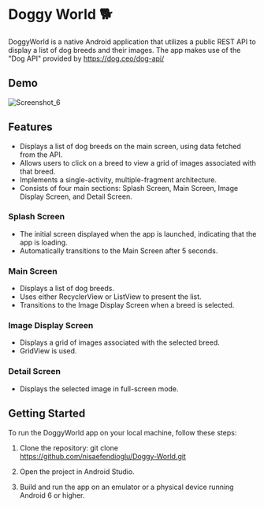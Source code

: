 # Doggy World 🐕

DoggyWorld is a native Android application that utilizes a public REST API to display a list of dog breeds and their images. The app makes use of the "Dog API" provided by https://dog.ceo/dog-api/

## Demo
![Screenshot_6](https://github.com/nisaefendioglu/Doggy-World/assets/48391281/a86ff972-d7ec-434c-a417-bc9b4ce4d71b)

## Features

- Displays a list of dog breeds on the main screen, using data fetched from the API.
- Allows users to click on a breed to view a grid of images associated with that breed.
- Implements a single-activity, multiple-fragment architecture.
- Consists of four main sections: Splash Screen, Main Screen, Image Display Screen, and Detail Screen.

### Splash Screen

- The initial screen displayed when the app is launched, indicating that the app is loading.
- Automatically transitions to the Main Screen after 5 seconds.

### Main Screen

- Displays a list of dog breeds.
- Uses either RecyclerView or ListView to present the list.
- Transitions to the Image Display Screen when a breed is selected.

### Image Display Screen

- Displays a grid of images associated with the selected breed.
- GridView is used.

### Detail Screen

- Displays the selected image in full-screen mode.

## Getting Started

To run the DoggyWorld app on your local machine, follow these steps:

1. Clone the repository: git clone https://github.com/nisaefendioglu/Doggy-World.git

2. Open the project in Android Studio.

3. Build and run the app on an emulator or a physical device running Android 6 or higher.
